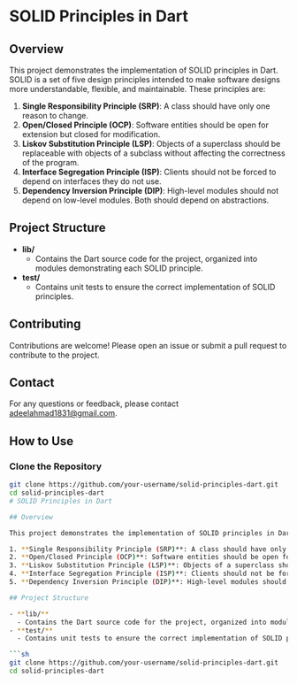 # SOLID Principles in Dart

## Overview

This project demonstrates the implementation of SOLID principles in Dart. SOLID is a set of five design principles intended to make software designs more understandable, flexible, and maintainable. These principles are:

1. **Single Responsibility Principle (SRP)**: A class should have only one reason to change.
2. **Open/Closed Principle (OCP)**: Software entities should be open for extension but closed for modification.
3. **Liskov Substitution Principle (LSP)**: Objects of a superclass should be replaceable with objects of a subclass without affecting the correctness of the program.
4. **Interface Segregation Principle (ISP)**: Clients should not be forced to depend on interfaces they do not use.
5. **Dependency Inversion Principle (DIP)**: High-level modules should not depend on low-level modules. Both should depend on abstractions.

## Project Structure

- **lib/**
  - Contains the Dart source code for the project, organized into modules demonstrating each SOLID principle.
- **test/**
  - Contains unit tests to ensure the correct implementation of SOLID principles.
 
##  Contributing
Contributions are welcome! Please open an issue or submit a pull request to contribute to the project.

##  Contact
For any questions or feedback, please contact adeelahmad1831@gmail.com.

## How to Use


### Clone the Repository

```sh
git clone https://github.com/your-username/solid-principles-dart.git
cd solid-principles-dart
# SOLID Principles in Dart

## Overview

This project demonstrates the implementation of SOLID principles in Dart. SOLID is a set of five design principles intended to make software designs more understandable, flexible, and maintainable. These principles are:

1. **Single Responsibility Principle (SRP)**: A class should have only one reason to change.
2. **Open/Closed Principle (OCP)**: Software entities should be open for extension but closed for modification.
3. **Liskov Substitution Principle (LSP)**: Objects of a superclass should be replaceable with objects of a subclass without affecting the correctness of the program.
4. **Interface Segregation Principle (ISP)**: Clients should not be forced to depend on interfaces they do not use.
5. **Dependency Inversion Principle (DIP)**: High-level modules should not depend on low-level modules. Both should depend on abstractions.

## Project Structure

- **lib/**
  - Contains the Dart source code for the project, organized into modules demonstrating each SOLID principle.
- **test/**
  - Contains unit tests to ensure the correct implementation of SOLID principles.

```sh
git clone https://github.com/your-username/solid-principles-dart.git
cd solid-principles-dart


